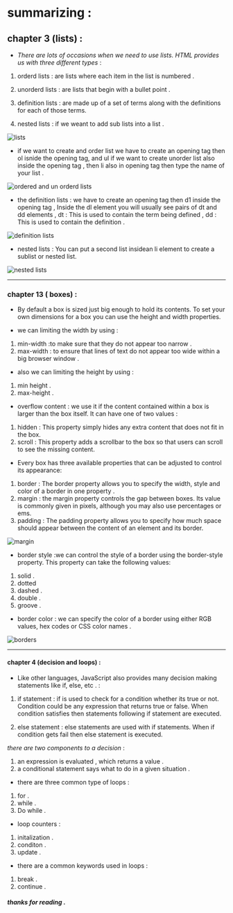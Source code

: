 # summarizing : 

## chapter 3 (lists) : 
- *There are lots of occasions when we
need to use lists. HTML provides us with
three different types* :
1. orderd lists : are lists where each item in the list is
numbered . 
2. unorderd lists : are lists that begin with a bullet point .
3. definition lists : are made up of a set of terms along with the
definitions for each of those terms. 

4. nested lists : if we weant to add sub lists into a list . 

![lists](https://www.w3.org/wiki/images/5/5e/Referenc.gif)

* if we want to create and order list we have to create an opening tag then ol isnide the opening tag,
and ul if we want to create unorder list also inside the opening tag , then li also in opening tag then type the name of your list . 

![ordered and un orderd lists](https://bjc.edc.org/June2017/bjc-r/img/4-internet/html-lists.jpg)

* the definition lists : 
we have to create an opening tag then d1 inside the opening tag , Inside the dl element you will
usually see pairs of dt and
dd elements , dt : This is used to contain the term being defined , dd : This is used to contain the
definition . 

![definition lists](https://i.ytimg.com/vi/ZPJ4H1H8okc/maxresdefault.jpg)

* nested lists : You can put a second list insidean li element to create a sublist or nested list.

![nested lists](https://codescracker.com/html/images/html-nested-lists.jpg)

***

### chapter 13 ( boxes) : 

* By default a box is sized just big
enough to hold its contents. To
set your own dimensions for a
box you can use the height and
width properties.

* we can limiting the width by using : 
1. min-width :to make sure that they do not appear too narrow . 
2. max-width : to ensure that lines of text do not appear too wide within a big
browser window .  


* also we can limiting the height by using : 
1. min height . 
2. max-height . 

* overflow content : we use it if the content contained within a box is larger than the box itself. It can have one of two values : 
1. hidden :  This property simply hides any extra content that does not fit in
the box.
2. scroll : This property adds a scrollbar to the box so that users can scroll
to see the missing content. 

* Every box has three available properties that can be adjusted to control its appearance:
1. border : The border property allows you to specify the width, style and
color of a border in one property . 
2. margin : the margin property controls the gap between boxes. Its value
is commonly given in pixels, although you may also use percentages or ems.
3. padding : The padding property allows you to specify how much space should appear between the content of an element and its border. 

![margin](https://encrypted-tbn0.gstatic.com/images?q=tbn:ANd9GcS9bybxhCRNWICZ9HO6d8ovz71S-D67Rv4dUg&usqp=CAU)

* border style :we can control the style of a border using the border-style
property. This property can take the following values:
1. solid . 
2. dotted 
3. dashed . 
4. double . 
5. groove . 

* border color : we can specify the color of a border using either RGB values,
hex codes or CSS color names . 


![borders](https://s3.amazonaws.com/webucator-how-tos/2304.png)

***

#### chapter 4 (decision and loops) : 
- Like other languages, JavaScript also provides many decision making statements like if, else, etc . : 

1. if statement : if is used to check for a condition whether its true or not. Condition could be any expression that returns true or false. When condition satisfies then statements following if statement are executed.

2. else statement : else statements are used with if statements. When if condition gets fail then else statement is executed. 

*there are two components to a decision* : 
1. an expression is evaluated , which returns a value .
2. a conditional statement says what to do in a given situation . 

* there are three common type of loops : 
1. for . 
2. while . 
3. Do while . 

* loop counters : 
1. initalization . 
2. conditon . 
3. update . 

* there are a common keywords used in loops : 
1. break . 
2. continue . 

##### thanks for reading . 






